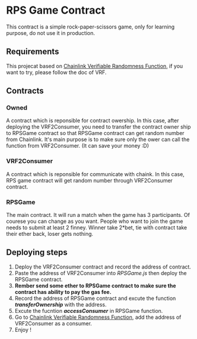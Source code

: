 # RPS Game Contract

This contract is a simple rock-paper-scissors game, only for learning purpose, do not use it in production.

## Requirements

This projecat based on [Chainlink Verifiable Randomness Function](https://vrf.chain.link/), if you want to try, please follow the doc of VRF.

## Contracts
### Owned 
A contract which is reponsible for contract owership. 
In this case, after deploying the VRF2Consumer, you need to transfer the contract owner ship to RPSGame contract so that RPSGame contract can get random number from Chainlink.
It's main purpose is to make sure only the ower can call the function from VRF2Consumer. (It can save your money :D)

### VRF2Consumer
A contract which is reponsible for communicate with chaink. In this case, RPS game contract will get random number through VRF2Consumer contract.

### RPSGame
The main contract. It will run a match when the game has 3 participants. Of courese you can change as you want.
People who want to join the game needs to submit at least 2 finney.
Winner take 2*bet, tie with contract take their ether back, loser gets nothing.

## Deploying steps
1. Deploy the VRF2Consumer contract and record the address of contract.
2. Paste the address of VRF2Consumer into *RPSGame.js* then deploy the RPSGame contract.
3. **Rember send some ether to RPSGame contract to make sure the contract has ability to pay the gas fee.**
4. Record the address of RPSGame contract and excute the function ***transferOwnership*** with the address.
5. Excute the fucntion ***accessConsumer*** in RPSGame function.
6. Go to [Chainlink Verifiable Randomness Function](https://vrf.chain.link/), add the address of VRF2Consumer as a consumer.
7. Enjoy !
